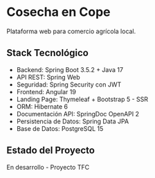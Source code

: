 # Cosecha en Cope

Plataforma web para comercio agrícola local.

## Stack Tecnológico
- Backend: Spring Boot 3.5.2 + Java 17
- API REST: Spring Web
- Seguridad: Spring Security con JWT
- Frontend: Angular 19
- Landing Page: Thymeleaf + Bootstrap 5 - SSR
- ORM: Hibernate 6
- Documentación API: SpringDoc OpenAPI 2
- Persistencia de Datos: Spring Data JPA
- Base de Datos: PostgreSQL 15

## Estado del Proyecto
En desarrollo - Proyecto TFC